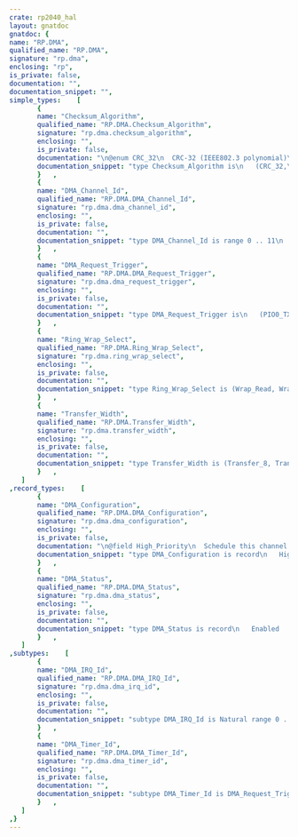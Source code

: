 ```yaml
---
crate: rp2040_hal
layout: gnatdoc
gnatdoc: {
name: "RP.DMA",
qualified_name: "RP.DMA",
signature: "rp.dma",
enclosing: "rp",
is_private: false,
documentation: "",
documentation_snippet: "",
simple_types:    [
       {
       name: "Checksum_Algorithm",
       qualified_name: "RP.DMA.Checksum_Algorithm",
       signature: "rp.dma.checksum_algorithm",
       enclosing: "",
       is_private: false,
       documentation: "\n@enum CRC_32\n  CRC-32 (IEEE802.3 polynomial)\n@enum CRC_32R\n  CRC-32 (IEEE802.3 polynomial) with bit reversed data\n@enum CRC_16\n  CRC-16-CCITT\n@enum CRC_16R\n  CRC-16-CCITT with bit reversed data\n@enum EVEN\n  XOR reduction over all data. == 1 if total 1 population count is odd\n@enum SUM\n  Calculate a simple 32-bit checksum (addition with 32 bit accumulator)",
       documentation_snippet: "type Checksum_Algorithm is\n   (CRC_32,\n    CRC_32R,\n    CRC_16,\n    CRC_16R,\n    EVEN,\n    SUM);",
       }   ,
       {
       name: "DMA_Channel_Id",
       qualified_name: "RP.DMA.DMA_Channel_Id",
       signature: "rp.dma.dma_channel_id",
       enclosing: "",
       is_private: false,
       documentation: "",
       documentation_snippet: "type DMA_Channel_Id is range 0 .. 11\n   with Size => 4;",
       }   ,
       {
       name: "DMA_Request_Trigger",
       qualified_name: "RP.DMA.DMA_Request_Trigger",
       signature: "rp.dma.dma_request_trigger",
       enclosing: "",
       is_private: false,
       documentation: "",
       documentation_snippet: "type DMA_Request_Trigger is\n   (PIO0_TX0, PIO0_TX1, PIO0_TX2, PIO0_TX3, PIO0_RX0, PIO0_RX1, PIO0_RX2, PIO0_RX3,\n    PIO1_TX0, PIO1_TX1, PIO1_TX2, PIO1_TX3, PIO1_RX0, PIO1_RX1, PIO1_RX2, PIO1_RX3,\n    SPI0_TX, SPI0_RX,\n    SPI1_TX, SPI1_RX,\n    UART0_TX, UART0_RX,\n    UART1_TX, UART1_RX,\n    PWM_WRAP0, PWM_WRAP1, PWM_WRAP2, PWM_WRAP3, PWM_WRAP4, PWM_WRAP5, PWM_WRAP6, PWM_WRAP7,\n    I2C0_TX, I2C0_RX,\n    I2C1_TX, I2C1_RX,\n    ADC,\n    XIP_STREAM, XIP_SSITX, XIP_SSIRX,\n    TIMER0, TIMER1, TIMER2, TIMER3,\n    PERMANENT)\n    with Size => 6;",
       }   ,
       {
       name: "Ring_Wrap_Select",
       qualified_name: "RP.DMA.Ring_Wrap_Select",
       signature: "rp.dma.ring_wrap_select",
       enclosing: "",
       is_private: false,
       documentation: "",
       documentation_snippet: "type Ring_Wrap_Select is (Wrap_Read, Wrap_Write)\n   with Size => 1;",
       }   ,
       {
       name: "Transfer_Width",
       qualified_name: "RP.DMA.Transfer_Width",
       signature: "rp.dma.transfer_width",
       enclosing: "",
       is_private: false,
       documentation: "",
       documentation_snippet: "type Transfer_Width is (Transfer_8, Transfer_16, Transfer_32)\n   with Size => 2;",
       }   ,
   ]
,record_types:    [
       {
       name: "DMA_Configuration",
       qualified_name: "RP.DMA.DMA_Configuration",
       signature: "rp.dma.dma_configuration",
       enclosing: "",
       is_private: false,
       documentation: "\n@field High_Priority\n  Schedule this channel before others\n@field Data_Size\n  Bits per transfer (byte, halfword, word)\n@field Increment_Read\n  Increment read address after transfer\n@field Increment_Write\n  Increment write address after transfer\n@field Ring_Size\n  Ring buffer size\n@field Ring_Wrap\n  Read or write buffer is a ring buffer\n@field Chain_To\n  Trigger another channel after transfer.\n@field Trigger\n  Trigger a transfer on this signal\n@field Quiet\n  Disable interrupts\n@field Byte_Swap\n  Reverse byte order\n@field Sniff\n  Send data to sniff checksum",
       documentation_snippet: "type DMA_Configuration is record\n   High_Priority   : Boolean := False;\n   Data_Size       : Transfer_Width := Transfer_8;\n   Increment_Read  : Boolean := False;\n   Increment_Write : Boolean := False;\n   Ring_Size       : HAL.UInt4 := 0;\n   Ring_Wrap       : Ring_Wrap_Select := Wrap_Read;\n   Chain_To        : DMA_Channel_Id := 0;\n   Trigger         : DMA_Request_Trigger := PERMANENT;\n   Quiet           : Boolean := False;\n   Byte_Swap       : Boolean := False;\n   Sniff           : Boolean := False;\nend record;",
       }   ,
       {
       name: "DMA_Status",
       qualified_name: "RP.DMA.DMA_Status",
       signature: "rp.dma.dma_status",
       enclosing: "",
       is_private: false,
       documentation: "",
       documentation_snippet: "type DMA_Status is record\n   Enabled             : Boolean := False;\n   Busy                : Boolean := False;\n   Write_Error         : Boolean := False;\n   Read_Error          : Boolean := False;\n   AHB_Error           : Boolean := False;\n   Transfers_Remaining : Natural := 0;\nend record;",
       }   ,
   ]
,subtypes:    [
       {
       name: "DMA_IRQ_Id",
       qualified_name: "RP.DMA.DMA_IRQ_Id",
       signature: "rp.dma.dma_irq_id",
       enclosing: "",
       is_private: false,
       documentation: "",
       documentation_snippet: "subtype DMA_IRQ_Id is Natural range 0 .. 1;",
       }   ,
       {
       name: "DMA_Timer_Id",
       qualified_name: "RP.DMA.DMA_Timer_Id",
       signature: "rp.dma.dma_timer_id",
       enclosing: "",
       is_private: false,
       documentation: "",
       documentation_snippet: "subtype DMA_Timer_Id is DMA_Request_Trigger range TIMER0 .. TIMER3;",
       }   ,
   ]
,}
---
```

